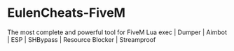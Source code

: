 # EulenCheats-FiveM
The most complete and powerful tool for FiveM Lua exec | Dumper | Aimbot | ESP | SHBypass | Resource Blocker | Streamproof

